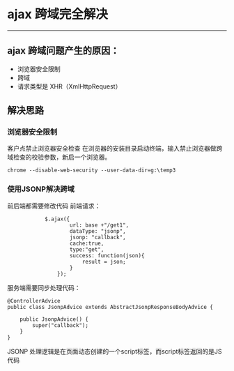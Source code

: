 # ajax 跨域完全解决

---

## ajax 跨域问题产生的原因：
+ 浏览器安全限制
+ 跨域
+ 请求类型是 XHR（XmlHttpRequest）

## 解决思路
### 浏览器安全限制
客户点禁止浏览器安全检查
在浏览器的安装目录启动终端，输入禁止浏览器做跨域检查的校验参数，新启一个浏览器。
```
chrome --disable-web-security --user-data-dir=g:\temp3
```

### 使用JSONP解决跨域
前后端都需要修改代码
前端请求：
```
            $.ajax({
					url: base +"/get1",
					dataType: "jsonp",
					jsonp: "callback",
					cache:true,
					type:"get",
					success: function(json){
						result = json;
					}
				});
```
服务端需要同步处理代码：
```
@ControllerAdvice
public class JsonpAdvice extends AbstractJsonpResponseBodyAdvice {

    public JsonpAdvice() {
        super("callback");
    }
}
```
JSONP 处理逻辑是在页面动态创建的一个script标签，而script标签返回的是JS代码